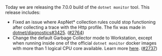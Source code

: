 Today we are releasing the 7.0.0 build of the `dotnet monitor` tool. This release includes:

- Fixed an issue where AspNet* collection rules could stop functioning after collecting a trace with the Http profile. The fix was made in [dotnet/diagnostics#3425](https://github.com/dotnet/diagnostics/pull/3425). ([#2764](https://github.com/dotnet/dotnet-monitor/pull/2764))
- Change the default Garbage Collector mode to Workstation, except when running inside one of the official `dotnet monitor` docker images with more than 1 logical CPU core available. Learn more [here](https://github.com/dotnet/dotnet-monitor/blob/main/documentation/configuration/README.md#garbage-collector-mode). ([#2737](https://github.com/dotnet/dotnet-monitor/pull/2737))

